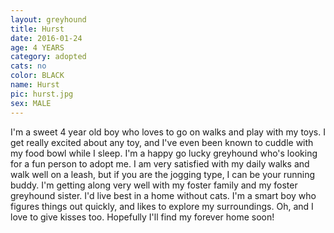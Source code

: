 ```yaml
---
layout: greyhound
title: Hurst
date: 2016-01-24
age: 4 YEARS
category: adopted
cats: no
color: BLACK
name: Hurst
pic: hurst.jpg
sex: MALE
---
```


I'm a sweet 4 year old boy who loves to go on walks and play with my toys. I get really excited about any toy, and I've even been known to cuddle with my food bowl while I sleep. I'm a happy go lucky greyhound who's looking for a fun person to adopt me. I am very satisfied with my daily walks and walk well on a leash, but if you are the jogging type, I can be your running buddy. I'm getting along very well with my foster family and my foster greyhound sister. I'd live best in a home without cats. I'm a smart boy who figures things out quickly, and likes to explore my surroundings. Oh, and I love to give kisses too. Hopefully I'll find my forever home soon!
